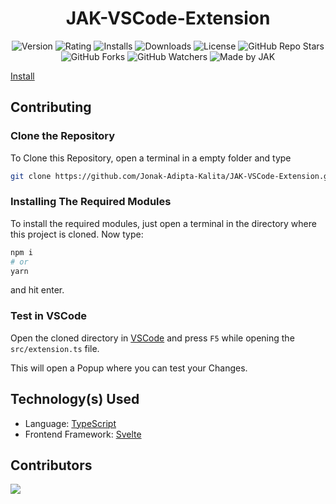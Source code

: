 <div align='center'>

# JAK-VSCode-Extension

![Version](https://vsmarketplacebadge.apphb.com/version-short/JAKVSCodeExtension.jak-vscode-extension.svg?style=for-the-badge&colorA=252526&colorB=43A047&label=VERSION)
![Rating](https://vsmarketplacebadge.apphb.com/rating-short/JAKVSCodeExtension.jak-vscode-extension.svg?style=for-the-badge&colorA=252526&colorB=43A047&label=Rating)
![Installs](https://vsmarketplacebadge.apphb.com/installs-short/JAKVSCodeExtension.jak-vscode-extension.svg?style=for-the-badge&colorA=252526&colorB=43A047&label=Installs)
![Downloads](https://vsmarketplacebadge.apphb.com/downloads-short/JAKVSCodeExtension.jak-vscode-extension.svg?style=for-the-badge&colorA=252526&colorB=43A047&label=Downloads)
![License](https://img.shields.io/github/license/Jonak-Adipta-Kalita/JAK-VSCode-Extension?style=for-the-badge)
![GitHub Repo Stars](https://img.shields.io/github/stars/Jonak-Adipta-Kalita/JAK-VSCode-Extension?style=for-the-badge)
![GitHub Forks](https://img.shields.io/github/forks/Jonak-Adipta-Kalita/JAK-VSCode-Extension?style=for-the-badge)
![GitHub Watchers](https://img.shields.io/github/watchers/Jonak-Adipta-Kalita/JAK-VSCode-Extension?style=for-the-badge)
![Made by JAK](https://img.shields.io/badge/BeastNight%20TV-Made%20by%20JAK-blue?style=for-the-badge)

</div>

[Install](https://marketplace.visualstudio.com/items?itemName=JAKVSCodeExtension.jak-vscode-extension)

## Contributing

### Clone the Repository

To Clone this Repository, open a terminal in a empty folder and type

```bash
git clone https://github.com/Jonak-Adipta-Kalita/JAK-VSCode-Extension.git
```

### Installing The Required Modules

To install the required modules, just open a terminal in the directory where this project is cloned. Now type:

```bash
npm i
# or
yarn
```

and hit enter.

### Test in VSCode

Open the cloned directory in [VSCode](https://code.visualstudio.com/) and press
`F5` while opening the `src/extension.ts` file.

This will open a Popup where you can test your Changes.

## Technology(s) Used

-   Language: [TypeScript](https://www.typescriptlang.org/)
-   Frontend Framework: [Svelte](https://svelte.dev/)

## Contributors

<a href = "https://github.com/Jonak-Adipta-Kalita/JAK-VSCode-Extension/graphs/contributors">
	<img src="https://contrib.rocks/image?repo=Jonak-Adipta-Kalita/JAK-VSCode-Extension" />
</a>
